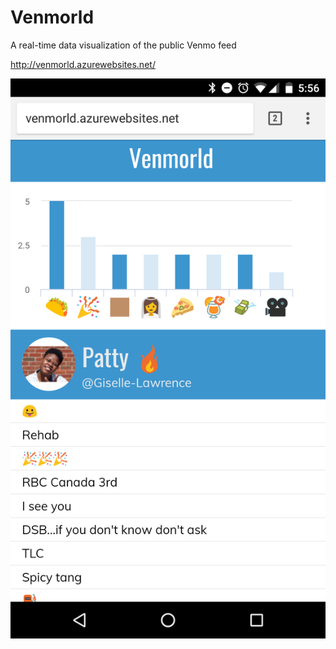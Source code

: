 # Venmorld
A real-time data visualization of the public Venmo feed

http://venmorld.azurewebsites.net/

 ![](./Screenshot_20170806-175604.png)
